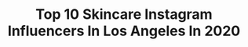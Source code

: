 ---
title: Top 10 Skincare Instagram Influencers In Los Angeles In 2020
description: >-
  Find top skincare Instagram influencers in Los Angeles in 2020. Most popular hashtags: #beauty #losangeles #skincare #makeup.
platform: Instagram
profiles:
  - username: "pullingraviity"
    fullname: >-
      لنى🥀
    location: "United States"
    followers: 7175
    engagement: 310
    commentsToLikes: 0.080166
    avatar: "https://scontent-amt2-1.cdninstagram.com/v/t51.2885-19/s320x320/84963026_332758274307038_3206252099314647040_n.jpg?_nc_ht=scontent-amt2-1.cdninstagram.com&_nc_ohc=EM0jmgdkfxUAX9K1K1r&oh=3cb132e024da6d6b0f05ffb444e22043&oe=5EB90FA5"
    verified: false
    hashtags: "#sidehustle, #crimpedhair, #glowymakeup, #naturallook"
  - username: "jocelynbinder"
    fullname: >-
      J o c e l y n 💎
    location: "United States"
    followers: 541048
    engagement: 77
    commentsToLikes: 0.059142
    avatar: "https://scontent-ams4-1.cdninstagram.com/v/t51.2885-19/s320x320/21041256_861682113998789_3189917217701494784_a.jpg?_nc_ht=scontent-ams4-1.cdninstagram.com&_nc_ohc=wopOYvvS5QoAX8OCfFJ&oh=40ed99504e1b126aebe1467f6aed787b&oe=5EBAFC77"
    verified: false
    hashtags: "#sundaythoughts, #fitfriday, #leggings, #bikini"
  - username: "steffanie.a.mua"
    fullname: >-
      ✨M A K E U P  M A G I C I A N✨
    location: "United States"
    followers: 4512
    engagement: 1037
    commentsToLikes: 0.086109
    avatar: "https://scontent-lhr8-1.cdninstagram.com/v/t51.2885-19/s320x320/67483740_2206559356302936_1707038905028575232_n.jpg?_nc_ht=scontent-lhr8-1.cdninstagram.com&_nc_ohc=SLNiVOaSIsUAX_1dQJJ&oh=c15b6fe72a11962ef66200386798629b&oe=5EBADCA0"
    verified: false
    hashtags: "#avantgarde, #boysinmakeup, #goofproofbrowpencil, #quarantineandchill"
  - username: "aminamarie"
    fullname: >-
      Amina Marie
    location: "United States"
    followers: 24295
    engagement: 551
    commentsToLikes: 0.047860
    avatar: "https://scontent-lhr8-1.cdninstagram.com/v/t51.2885-19/s320x320/92166350_907239719795397_7736010147692019712_n.jpg?_nc_ht=scontent-lhr8-1.cdninstagram.com&_nc_ohc=q0Vt8tKTQJUAX91Jni8&oh=0557bda51a5b42e4c24a9126f4a9e57e&oe=5EBCA47B"
    verified: false
    hashtags: "#transitioningtonatural, #naturalhairtips, #howtonaturalhair, #washday"
  - username: "morebeverlycherie"
    fullname: >-
      BEVERLYCHERIE
    location: "United States"
    followers: 2065
    engagement: 983
    commentsToLikes: 0.184381
    avatar: "https://scontent-atl3-1.cdninstagram.com/v/t51.2885-19/s320x320/34033946_411885375953600_1329871103480299520_n.jpg?_nc_ht=scontent-atl3-1.cdninstagram.com&_nc_ohc=wCZADI20EF0AX_DUV6b&oh=7f0863fbd536991768e9b2961d20298c&oe=5EBA8714"
    verified: false
    hashtags: "#nars, #ultabeauty, #briogeo, #selfcaresunday"
  - username: "victoralejandrogm"
    fullname: >-
      Víctor Alejandro
    location: "United States"
    followers: 4528
    engagement: 1040
    commentsToLikes: 0.125144
    avatar: "https://scontent-bos3-1.cdninstagram.com/v/t51.2885-19/s320x320/84843427_218124782681805_4509554960303652864_n.jpg?_nc_ht=scontent-bos3-1.cdninstagram.com&_nc_ohc=wyW_ISX_eOEAX9U3lLN&oh=762f150457836676f5b16e57cd593cc7&oe=5EB9F1CC"
    verified: false
    hashtags: "#portraitgames, #feature, #portraitsofficial, #beauty"
  - username: "_staygoldenn"
    fullname: >-
      Sabrina
    location: "United States"
    followers: 2928
    engagement: 1046
    commentsToLikes: 0.097603
    avatar: "https://scontent-ams4-1.cdninstagram.com/v/t51.2885-19/s320x320/84978709_277178403245948_1106880211107971072_n.jpg?_nc_ht=scontent-ams4-1.cdninstagram.com&_nc_ohc=hKZCtl0lbD0AX-I7Jnq&oh=2e59e507931bc98e643fcf386e3f8e26&oe=5EB22554"
    verified: false
    hashtags: "#btshot, #whatsup, #serving, #saturdayvibes"
  - username: "flanneryunderwood"
    fullname: >-
      Flannery Underwood
    location: "United States"
    followers: 30082
    engagement: 343
    commentsToLikes: 0.018929
    avatar: "https://scontent-ams4-1.cdninstagram.com/v/t51.2885-19/s320x320/82906860_137120694028134_317894843386822656_n.jpg?_nc_ht=scontent-ams4-1.cdninstagram.com&_nc_ohc=HoTR0H-WiAAAX_Y_qq6&oh=a34bad53f4b156b8a4508d9e5fab3235&oe=5EB9957C"
    verified: false
    hashtags: "#portraitpage, #wearethepeoplemag, #5dmarkiv, #tussenkunstenquarantaine"
  - username: "caymanvanderbur"
    fullname: >-
      Cayman
    location: "United States"
    followers: 29220
    engagement: 173
    commentsToLikes: 0.027612
    avatar: "https://scontent-ams4-1.cdninstagram.com/v/t51.2885-19/s320x320/60178072_712073872542626_1077409459782811648_n.jpg?_nc_ht=scontent-ams4-1.cdninstagram.com&_nc_ohc=btxB7GXv0ekAX9hQq7L&oh=429de8259829bcabe6392357d8007905&oe=5EBD8096"
    verified: false
    hashtags: "#blonde, #commercialmodel, #printmodel, #laphotographer"
  - username: "danielsbundy"
    fullname: >-
      Daniel Sercan Bundy
    location: "United States"
    followers: 10007
    engagement: 1401
    commentsToLikes: 0.003448
    avatar: "https://scontent-ams4-1.cdninstagram.com/v/t51.2885-19/s320x320/67402967_2476391525913776_5985492343833231360_n.jpg?_nc_ht=scontent-ams4-1.cdninstagram.com&_nc_ohc=sEdvyBmafXgAX-l30Dc&oh=21465d4fc8610d959c25782833880ec9&oe=5EAA5391"
    verified: false
    hashtags: "#makeupbydanielbundy, #makeupartist, #awards, #imageawards"
---